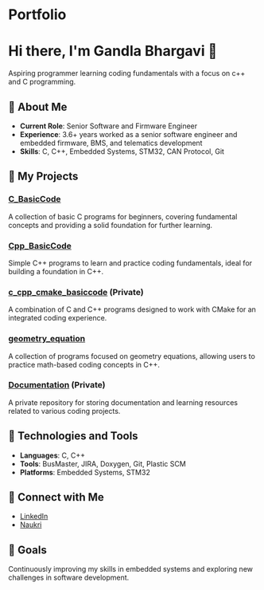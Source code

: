 # Portfolio
# Hi there, I'm Gandla Bhargavi 👋

Aspiring programmer learning coding fundamentals with a focus on c++ and C programming.

## 🔹 About Me
- **Current Role**: Senior Software and Firmware Engineer
- **Experience**: 3.6+ years worked as a senior software engineer and embedded firmware, BMS, and telematics development
- **Skills**: C, C++, Embedded Systems, STM32, CAN Protocol, Git

## 🔹 My Projects

### [C_BasicCode](https://github.com/bhargavi-gudur/C_BasicCode)  
A collection of basic C programs for beginners, covering fundamental concepts and providing a solid foundation for further learning.

### [Cpp_BasicCode](https://github.com/bhargavi-gudur/Cpp_BasicCode)  
Simple C++ programs to learn and practice coding fundamentals, ideal for building a foundation in C++.

### [c_cpp_cmake_basiccode](https://github.com/bhargavi-gudur/c_cpp_cmake_basiccode) (Private)
A combination of C and C++ programs designed to work with CMake for an integrated coding experience.

### [geometry_equation](https://github.com/bhargavi-gudur/geometry_equation)  
A collection of programs focused on geometry equations, allowing users to practice math-based coding concepts in C++.

### [Documentation](https://github.com/bhargavi-gudur/Documentation) (Private)
A private repository for storing documentation and learning resources related to various coding projects.

## 🔹 Technologies and Tools
- **Languages**: C, C++
- **Tools**: BusMaster, JIRA, Doxygen, Git, Plastic SCM
- **Platforms**: Embedded Systems, STM32

## 🔹 Connect with Me
- [LinkedIn](https://www.linkedin.com/in/gandla-bhargavi-14887681/)
- [Naukri](https://www.naukri.com/mnuser/profile?id=&altresid)

## 🔹 Goals
Continuously improving my skills in embedded systems and exploring new challenges in software development.


